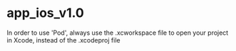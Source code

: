 # app_ios_v1.0

In order to use 'Pod', always use the .xcworkspace file to open your project in Xcode, instead of the .xcodeproj file
